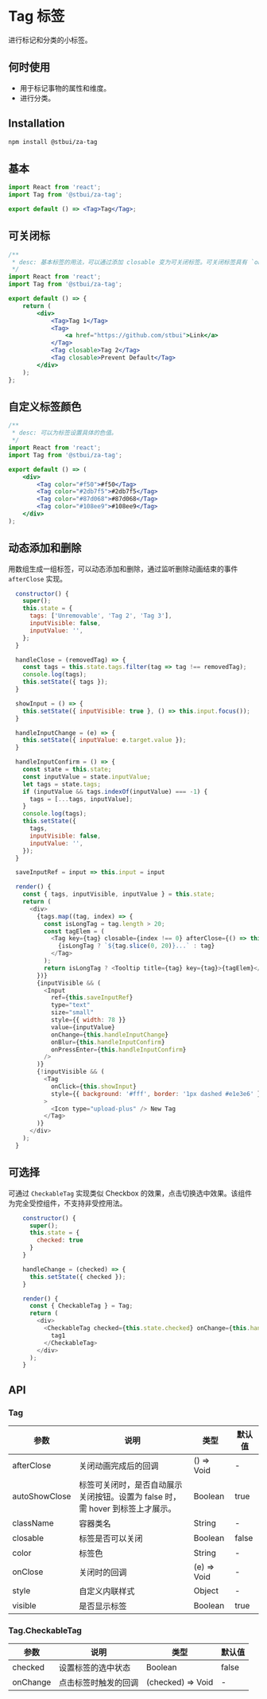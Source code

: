# Tag 标签

进行标记和分类的小标签。

## 何时使用

-   用于标记事物的属性和维度。
-   进行分类。

## Installation

```sh
npm install @stbui/za-tag
```

## 基本

```jsx
import React from 'react';
import Tag from '@stbui/za-tag';

export default () => <Tag>Tag</Tag>;
```

## 可关闭标

```jsx
/**
 * desc: 基本标签的用法，可以通过添加 closable 变为可关闭标签。可关闭标签具有 `onClose` `afterClose` 两个事件。
 */
import React from 'react';
import Tag from '@stbui/za-tag';

export default () => {
    return (
        <div>
            <Tag>Tag 1</Tag>
            <Tag>
                <a href="https://github.com/stbui">Link</a>
            </Tag>
            <Tag closable>Tag 2</Tag>
            <Tag closable>Prevent Default</Tag>
        </div>
    );
};
```

## 自定义标签颜色

```jsx
/**
 * desc: 可以为标签设置具体的色值。
 */
import React from 'react';
import Tag from '@stbui/za-tag';

export default () => (
    <div>
        <Tag color="#f50">#f50</Tag>
        <Tag color="#2db7f5">#2db7f5</Tag>
        <Tag color="#87d068">#87d068</Tag>
        <Tag color="#108ee9">#108ee9</Tag>
    </div>
);
```

## 动态添加和删除

用数组生成一组标签，可以动态添加和删除，通过监听删除动画结束的事件 `afterClose` 实现。

```js
  constructor() {
    super();
    this.state = {
      tags: ['Unremovable', 'Tag 2', 'Tag 3'],
      inputVisible: false,
      inputValue: '',
    };
  }

  handleClose = (removedTag) => {
    const tags = this.state.tags.filter(tag => tag !== removedTag);
    console.log(tags);
    this.setState({ tags });
  }

  showInput = () => {
    this.setState({ inputVisible: true }, () => this.input.focus());
  }

  handleInputChange = (e) => {
    this.setState({ inputValue: e.target.value });
  }

  handleInputConfirm = () => {
    const state = this.state;
    const inputValue = state.inputValue;
    let tags = state.tags;
    if (inputValue && tags.indexOf(inputValue) === -1) {
      tags = [...tags, inputValue];
    }
    console.log(tags);
    this.setState({
      tags,
      inputVisible: false,
      inputValue: '',
    });
  }

  saveInputRef = input => this.input = input

  render() {
    const { tags, inputVisible, inputValue } = this.state;
    return (
      <div>
        {tags.map((tag, index) => {
          const isLongTag = tag.length > 20;
          const tagElem = (
            <Tag key={tag} closable={index !== 0} afterClose={() => this.handleClose(tag)}>
              {isLongTag ? `${tag.slice(0, 20)}...` : tag}
            </Tag>
          );
          return isLongTag ? <Tooltip title={tag} key={tag}>{tagElem}</Tooltip> : tagElem;
        })}
        {inputVisible && (
          <Input
            ref={this.saveInputRef}
            type="text"
            size="small"
            style={{ width: 78 }}
            value={inputValue}
            onChange={this.handleInputChange}
            onBlur={this.handleInputConfirm}
            onPressEnter={this.handleInputConfirm}
          />
        )}
        {!inputVisible && (
          <Tag
            onClick={this.showInput}
            style={{ background: '#fff', border: '1px dashed #e1e3e6' }}
          >
            <Icon type="upload-plus" /> New Tag
          </Tag>
        )}
      </div>
    );
  }
```

## 可选择

可通过 `CheckableTag` 实现类似 Checkbox 的效果，点击切换选中效果。该组件为完全受控组件，不支持非受控用法。

```js
    constructor() {
      super();
      this.state = {
        checked: true
      }
    }

    handleChange = (checked) => {
      this.setState({ checked });
    }

    render() {
      const { CheckableTag } = Tag;
      return (
        <div>
          <CheckableTag checked={this.state.checked} onChange={this.handleChange}>
            tag1
          </CheckableTag>
        </div>
      );
    }
```

## API

### Tag

| 参数          | 说明                                                                           | 类型        | 默认值 |
| ------------- | ------------------------------------------------------------------------------ | ----------- | ------ |
| afterClose    | 关闭动画完成后的回调                                                           | () => Void  | -      |
| autoShowClose | 标签可关闭时，是否自动展示关闭按钮。设置为 false 时，需 hover 到标签上才展示。 | Boolean     | true   |
| className     | 容器类名                                                                       | String      | -      |
| closable      | 标签是否可以关闭                                                               | Boolean     | false  |
| color         | 标签色                                                                         | String      | -      |
| onClose       | 关闭时的回调                                                                   | (e) => Void | -      |
| style         | 自定义内联样式                                                                 | Object      | -      |
| visible       | 是否显示标签                                                                   | Boolean     | true   |

### Tag.CheckableTag

| 参数     | 说明                 | 类型              | 默认值 |
| -------- | -------------------- | ----------------- | ------ |
| checked  | 设置标签的选中状态   | Boolean           | false  |
| onChange | 点击标签时触发的回调 | (checked) => Void | -      |
